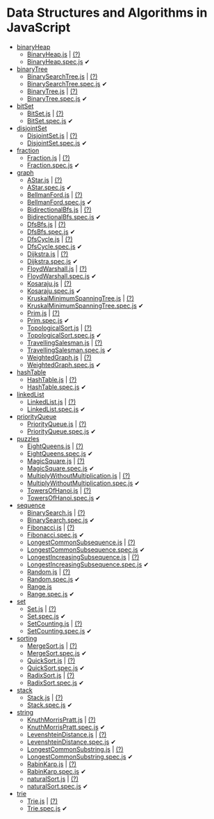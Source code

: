 Data Structures and Algorithms in JavaScript
=======

* [binaryHeap](/src/binaryHeap/)
	* [BinaryHeap.js](/src/binaryHeap/BinaryHeap.js)  | [(?)](https://en.wikipedia.org/wiki/Binary_heap)
	* [BinaryHeap.spec.js](/src/binaryHeap/BinaryHeap.spec.js)  &#10004;
* [binaryTree](/src/binaryTree/)
	* [BinarySearchTree.js](/src/binaryTree/BinarySearchTree.js)  | [(?)](https://en.wikipedia.org/wiki/Binary_search_tree)
	* [BinarySearchTree.spec.js](/src/binaryTree/BinarySearchTree.spec.js)  &#10004;
	* [BinaryTree.js](/src/binaryTree/BinaryTree.js)  | [(?)](https://en.wikipedia.org/wiki/Binary_tree)
	* [BinaryTree.spec.js](/src/binaryTree/BinaryTree.spec.js)  &#10004;
* [bitSet](/src/bitSet/)
	* [BitSet.js](/src/bitSet/BitSet.js)  | [(?)](https://en.wikipedia.org/wiki/Bitwise_operation)
	* [BitSet.spec.js](/src/bitSet/BitSet.spec.js)  &#10004;
* [disjointSet](/src/disjointSet/)
	* [DisjointSet.js](/src/disjointSet/DisjointSet.js)  | [(?)](https://en.wikipedia.org/wiki/Disjoint-set_data_structure)
	* [DisjointSet.spec.js](/src/disjointSet/DisjointSet.spec.js)  &#10004;
* [fraction](/src/fraction/)
	* [Fraction.js](/src/fraction/Fraction.js)  | [(?)](https://en.wikipedia.org/wiki/Fraction_(mathematics))
	* [Fraction.spec.js](/src/fraction/Fraction.spec.js)  &#10004;
* [graph](/src/graph/)
	* [AStar.js](/src/graph/AStar.js)  | [(?)](https://en.wikipedia.org/wiki/A*_search_algorithm)
	* [AStar.spec.js](/src/graph/AStar.spec.js)  &#10004;
	* [BellmanFord.js](/src/graph/BellmanFord.js)  | [(?)](https://en.wikipedia.org/wiki/Bellman%E2%80%93Ford_algorithm)
	* [BellmanFord.spec.js](/src/graph/BellmanFord.spec.js)  &#10004;
	* [BidirectionalBfs.js](/src/graph/BidirectionalBfs.js)  | [(?)](https://en.wikipedia.org/wiki/Bidirectional_search)
	* [BidirectionalBfs.spec.js](/src/graph/BidirectionalBfs.spec.js)  &#10004;
	* [DfsBfs.js](/src/graph/DfsBfs.js)  | [(?)](https://en.wikipedia.org/wiki/Depth-first_search)
	* [DfsBfs.spec.js](/src/graph/DfsBfs.spec.js)  &#10004;
	* [DfsCycle.js](/src/graph/DfsCycle.js)  | [(?)](https://en.wikipedia.org/wiki/Cycle_(graph_theory))
	* [DfsCycle.spec.js](/src/graph/DfsCycle.spec.js)  &#10004;
	* [Dijkstra.js](/src/graph/Dijkstra.js)  | [(?)](https://en.wikipedia.org/wiki/Dijkstra%27s_algorithm)
	* [Dijkstra.spec.js](/src/graph/Dijkstra.spec.js)  &#10004;
	* [FloydWarshall.js](/src/graph/FloydWarshall.js)  | [(?)](https://en.wikipedia.org/wiki/Floyd%E2%80%93Warshall_algorithm)
	* [FloydWarshall.spec.js](/src/graph/FloydWarshall.spec.js)  &#10004;
	* [Kosaraju.js](/src/graph/Kosaraju.js)  | [(?)](https://en.wikipedia.org/wiki/Kosaraju%27s_algorithm)
	* [Kosaraju.spec.js](/src/graph/Kosaraju.spec.js)  &#10004;
	* [KruskalMinimumSpanningTree.js](/src/graph/KruskalMinimumSpanningTree.js)  | [(?)](https://en.wikipedia.org/wiki/Kruskal%27s_algorithm)
	* [KruskalMinimumSpanningTree.spec.js](/src/graph/KruskalMinimumSpanningTree.spec.js)  &#10004;
	* [Prim.js](/src/graph/Prim.js)  | [(?)](https://en.wikipedia.org/wiki/Prim%27s_algorithm)
	* [Prim.spec.js](/src/graph/Prim.spec.js)  &#10004;
	* [TopologicalSort.js](/src/graph/TopologicalSort.js)  | [(?)](https://en.wikipedia.org/wiki/Topological_sorting)
	* [TopologicalSort.spec.js](/src/graph/TopologicalSort.spec.js)  &#10004;
	* [TravellingSalesman.js](/src/graph/TravellingSalesman.js)  | [(?)](https://en.wikipedia.org/wiki/Travelling_salesman_problem)
	* [TravellingSalesman.spec.js](/src/graph/TravellingSalesman.spec.js)  &#10004;
	* [WeightedGraph.js](/src/graph/WeightedGraph.js)  | [(?)](https://en.wikipedia.org/wiki/Graph_(discrete_mathematics))
	* [WeightedGraph.spec.js](/src/graph/WeightedGraph.spec.js)  &#10004;
* [hashTable](/src/hashTable/)
	* [HashTable.js](/src/hashTable/HashTable.js)  | [(?)](https://en.wikipedia.org/wiki/Hash_table)
	* [HashTable.spec.js](/src/hashTable/HashTable.spec.js)  &#10004;
* [linkedList](/src/linkedList/)
	* [LinkedList.js](/src/linkedList/LinkedList.js)  | [(?)](https://en.wikipedia.org/wiki/Linked_list)
	* [LinkedList.spec.js](/src/linkedList/LinkedList.spec.js)  &#10004;
* [priorityQueue](/src/priorityQueue/)
	* [PriorityQueue.js](/src/priorityQueue/PriorityQueue.js)  | [(?)](https://en.wikipedia.org/wiki/Priority_queue)
	* [PriorityQueue.spec.js](/src/priorityQueue/PriorityQueue.spec.js)  &#10004;
* [puzzles](/src/puzzles/)
	* [EightQueens.js](/src/puzzles/EightQueens.js)  | [(?)](https://en.wikipedia.org/wiki/Eight_queens_puzzle)
	* [EightQueens.spec.js](/src/puzzles/EightQueens.spec.js)  &#10004;
	* [MagicSquare.js](/src/puzzles/MagicSquare.js)  | [(?)](https://en.wikipedia.org/wiki/Siamese_method)
	* [MagicSquare.spec.js](/src/puzzles/MagicSquare.spec.js)  &#10004;
	* [MultiplyWithoutMultiplication.js](/src/puzzles/MultiplyWithoutMultiplication.js)  | [(?)](https://www.geeksforgeeks.org/multiply-two-numbers-without-using-multiply-division-bitwise-operators-and-no-loops/)
	* [MultiplyWithoutMultiplication.spec.js](/src/puzzles/MultiplyWithoutMultiplication.spec.js)  &#10004;
	* [TowersOfHanoi.js](/src/puzzles/TowersOfHanoi.js)  | [(?)](https://en.wikipedia.org/wiki/Tower_of_Hanoi)
	* [TowersOfHanoi.spec.js](/src/puzzles/TowersOfHanoi.spec.js)  &#10004;
* [sequence](/src/sequence/)
	* [BinarySearch.js](/src/sequence/BinarySearch.js)  | [(?)](https://en.wikipedia.org/wiki/Binary_search_algorithm)
	* [BinarySearch.spec.js](/src/sequence/BinarySearch.spec.js)  &#10004;
	* [Fibonacci.js](/src/sequence/Fibonacci.js)  | [(?)](https://en.wikipedia.org/wiki/Fibonacci_number)
	* [Fibonacci.spec.js](/src/sequence/Fibonacci.spec.js)  &#10004;
	* [LongestCommonSubsequence.js](/src/sequence/LongestCommonSubsequence.js)  | [(?)](https://en.wikipedia.org/wiki/Longest_common_subsequence_problem)
	* [LongestCommonSubsequence.spec.js](/src/sequence/LongestCommonSubsequence.spec.js)  &#10004;
	* [LongestIncreasingSubsequence.js](/src/sequence/LongestIncreasingSubsequence.js)  | [(?)](https://en.wikipedia.org/wiki/Longest_increasing_subsequence)
	* [LongestIncreasingSubsequence.spec.js](/src/sequence/LongestIncreasingSubsequence.spec.js)  &#10004;
	* [Random.js](/src/sequence/Random.js)  | [(?)](https://en.wikipedia.org/wiki/Discrete_uniform_distribution)
	* [Random.spec.js](/src/sequence/Random.spec.js)  &#10004;
	* [Range.js](/src/sequence/Range.js) 
	* [Range.spec.js](/src/sequence/Range.spec.js)  &#10004;
* [set](/src/set/)
	* [Set.js](/src/set/Set.js)  | [(?)](https://en.wikipedia.org/wiki/Set_(abstract_data_type))
	* [Set.spec.js](/src/set/Set.spec.js)  &#10004;
	* [SetCounting.js](/src/set/SetCounting.js)  | [(?)](https://en.wikipedia.org/wiki/Combination)
	* [SetCounting.spec.js](/src/set/SetCounting.spec.js)  &#10004;
* [sorting](/src/sorting/)
	* [MergeSort.js](/src/sorting/MergeSort.js)  | [(?)](https://en.wikipedia.org/wiki/Merge_sort)
	* [MergeSort.spec.js](/src/sorting/MergeSort.spec.js)  &#10004;
	* [QuickSort.js](/src/sorting/QuickSort.js)  | [(?)](https://en.wikipedia.org/wiki/Quicksort)
	* [QuickSort.spec.js](/src/sorting/QuickSort.spec.js)  &#10004;
	* [RadixSort.js](/src/sorting/RadixSort.js)  | [(?)](https://en.wikipedia.org/wiki/Radix_sort)
	* [RadixSort.spec.js](/src/sorting/RadixSort.spec.js)  &#10004;
* [stack](/src/stack/)
	* [Stack.js](/src/stack/Stack.js)  | [(?)](https://en.wikipedia.org/wiki/Stack_(abstract_data_type))
	* [Stack.spec.js](/src/stack/Stack.spec.js)  &#10004;
* [string](/src/string/)
	* [KnuthMorrisPratt.js](/src/string/KnuthMorrisPratt.js)  | [(?)](https://en.wikipedia.org/wiki/Knuth%E2%80%93Morris%E2%80%93Pratt_algorithm)
	* [KnuthMorrisPratt.spec.js](/src/string/KnuthMorrisPratt.spec.js)  &#10004;
	* [LevenshteinDistance.js](/src/string/LevenshteinDistance.js)  | [(?)](https://en.wikipedia.org/wiki/Levenshtein_distance)
	* [LevenshteinDistance.spec.js](/src/string/LevenshteinDistance.spec.js)  &#10004;
	* [LongestCommonSubstring.js](/src/string/LongestCommonSubstring.js)  | [(?)](https://en.wikipedia.org/wiki/Longest_common_substring_problem)
	* [LongestCommonSubstring.spec.js](/src/string/LongestCommonSubstring.spec.js)  &#10004;
	* [RabinKarp.js](/src/string/RabinKarp.js)  | [(?)](https://en.wikipedia.org/wiki/Rabin%E2%80%93Karp_algorithm)
	* [RabinKarp.spec.js](/src/string/RabinKarp.spec.js)  &#10004;
	* [naturalSort.js](/src/string/naturalSort.js)  | [(?)](https://en.wikipedia.org/wiki/Natural_sort_order)
	* [naturalSort.spec.js](/src/string/naturalSort.spec.js)  &#10004;
* [trie](/src/trie/)
	* [Trie.js](/src/trie/Trie.js)  | [(?)](https://en.wikipedia.org/wiki/Trie)
	* [Trie.spec.js](/src/trie/Trie.spec.js)  &#10004;
